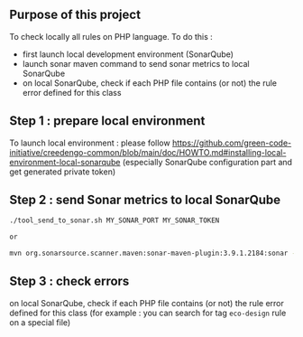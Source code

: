 Purpose of this project
---

To check locally all rules on PHP language.
To do this :

- first launch local development environment (SonarQube)
- launch sonar maven command to send sonar metrics to local SonarQube
- on local SonarQube, check if each PHP file contains (or not) the rule error defined for this class

Step 1 : prepare local environment
---

To launch local environment : please follow https://github.com/green-code-initiative/creedengo-common/blob/main/doc/HOWTO.md#installing-local-environment-local-sonarqube
(especially SonarQube configuration part and get generated private token)

Step 2 : send Sonar metrics to local SonarQube
---

```sh
./tool_send_to_sonar.sh MY_SONAR_PORT MY_SONAR_TOKEN

or

mvn org.sonarsource.scanner.maven:sonar-maven-plugin:3.9.1.2184:sonar -Dsonar.login=MY_SONAR_TOKEN
```

Step 3 : check errors
---

on local SonarQube, check if each PHP file contains (or not) the rule error defined for this class
(for example : you can search for tag `eco-design` rule on a special file)
